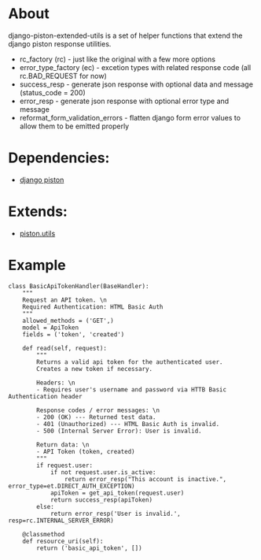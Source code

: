# About

django-piston-extended-utils is a set of helper functions that extend the django piston response utilities.

* rc_factory (rc) - just like the original with a few more options
* error_type_factory (ec) - excetion types with related response code (all rc.BAD_REQUEST for now)
* success_resp - generate json response with optional data and message (status_code = 200)
* error_resp - generate json response with optional error type and message
* reformat_form_validation_errors - flatten django form error values to allow them to be emitted properly


# Dependencies: 
* [django piston](https://bitbucket.org/jespern/django-piston)


# Extends:  
* [piston.utils](https://bitbucket.org/jespern/django-piston/src/c4b2d21db51a/piston/utils.py)


# Example

    class BasicApiTokenHandler(BaseHandler):
        """
        Request an API token. \n
        Required Authentication: HTML Basic Auth
        """
        allowed_methods = ('GET',)
        model = ApiToken
        fields = ('token', 'created')
        
        def read(self, request):
            """
            Returns a valid api token for the authenticated user.
            Creates a new token if necessary.
            
            Headers: \n
            - Requires user's username and password via HTTB Basic Authentication header
            
            Response codes / error messages: \n
            - 200 (OK) --- Returned test data.
            - 401 (Unauthorized) --- HTML Basic Auth is invalid.
            - 500 (Internal Server Error): User is invalid.
            
            Return data: \n
            - API Token (token, created)
            """
            if request.user:
                if not request.user.is_active:
                    return error_resp("This account is inactive.", error_type=et.DIRECT_AUTH_EXCEPTION)
                apiToken = get_api_token(request.user)
                return success_resp(apiToken)
            else:
                return error_resp('User is invalid.', resp=rc.INTERNAL_SERVER_ERROR)

        @classmethod
        def resource_uri(self):
            return ('basic_api_token', [])